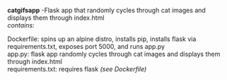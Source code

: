 **catgifsapp** -Flask app that randomly cycles through cat images and displays them through index.html<br/>
*contains:*

Dockerfile: spins up an alpine distro, installs pip, installs flask via requirements.txt, exposes port 5000, and runs app.py<br/>
app.py: flask app randomly cycles through cat images and displays them through index.html<br/>
requirements.txt: requires flask *(see Dockerfile)*<br/>
